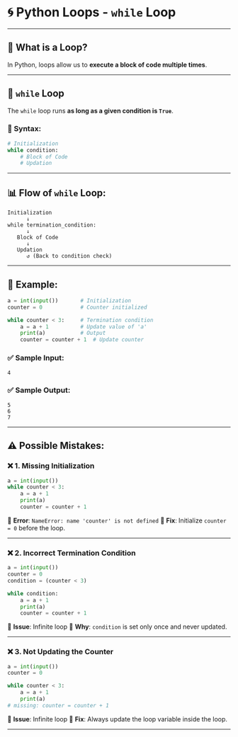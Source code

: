 # 🌀 Python Loops - `while` Loop

---

## 🧠 What is a Loop?

In Python, loops allow us to **execute a block of code multiple times**.

---

## 🔁 `while` Loop

The `while` loop runs **as long as a given condition is `True`**.

### 📌 Syntax:

```python
# Initialization
while condition:
    # Block of Code
    # Updation
```

---

## 📊 Flow of `while` Loop:

```text
Initialization
      ↓
while termination_condition:
      ↓
   Block of Code
      ↓
   Updation
      ↺ (Back to condition check)
```

---

## 🧪 Example:

```python
a = int(input())       # Initialization
counter = 0            # Counter initialized

while counter < 3:     # Termination condition
    a = a + 1          # Update value of 'a'
    print(a)           # Output
    counter = counter + 1  # Update counter
```

### ✅ Sample Input:

```
4
```

### ✅ Sample Output:

```
5
6
7
```

---

## ⚠️ Possible Mistakes:

### ❌ 1. Missing Initialization

```python
a = int(input())
while counter < 3:
    a = a + 1
    print(a)
    counter = counter + 1
```

🧯 **Error**: `NameError: name 'counter' is not defined`
📌 **Fix**: Initialize `counter = 0` before the loop.

---

### ❌ 2. Incorrect Termination Condition

```python
a = int(input())
counter = 0
condition = (counter < 3)

while condition:
    a = a + 1
    print(a)
    counter = counter + 1
```

🧯 **Issue**: Infinite loop
📌 **Why**: `condition` is set only once and never updated.

---

### ❌ 3. Not Updating the Counter

```python
a = int(input())
counter = 0

while counter < 3:
    a = a + 1
    print(a)
# missing: counter = counter + 1
```

🧯 **Issue**: Infinite loop
📌 **Fix**: Always update the loop variable inside the loop.

---
